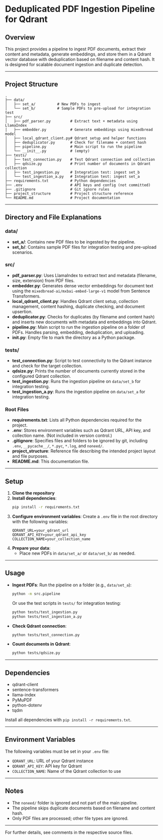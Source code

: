 # Deduplicated PDF Ingestion Pipeline for Qdrant

## Overview
This project provides a pipeline to ingest PDF documents, extract their content and metadata, generate embeddings, and store them in a Qdrant vector database with deduplication based on filename and content hash. It is designed for scalable document ingestion and duplicate detection.

---

## Project Structure

```
.
├── data/
│   ├── set_a/          # New PDFs to ingest
│   └── set_b/          # Sample PDFs to pre-upload for integration test
├── src/
│   ├── pdf_parser.py         # Extract text + metadata using LlamaIndex
│   ├── embedder.py           # Generate embeddings using mixedbread model
│   ├── local_qdrant_client.py# Qdrant setup and helper functions
│   ├── deduplicator.py       # Check for filename + content hash
│   ├── pipeline.py           # Main script to run the pipeline
│   └── __init__.py           # (empty)
├── tests/
│   ├── test_connection.py    # Test Qdrant connection and collection
│   ├── qdsize.py             # Print number of documents in Qdrant collection
│   ├── test_ingestion.py     # Integration test: ingest set_b
│   └── test_ingestion_a.py   # Integration test: ingest set_a
├── requirements.txt          # Python dependencies
├── .env                      # API keys and config (not committed)
├── .gitignore                # Git ignore rules
├── project_structure         # Project structure reference
└── README.md                 # Project documentation
```

---

## Directory and File Explanations

### data/
- **set_a/**: Contains new PDF files to be ingested by the pipeline.
- **set_b/**: Contains sample PDF files for integration testing and pre-upload scenarios.

### src/
- **pdf_parser.py**: Uses LlamaIndex to extract text and metadata (filename, size, extension) from PDF files.
- **embedder.py**: Generates dense vector embeddings for document text using the `mixedbread-ai/mxbai-embed-large-v1` model from Sentence Transformers.
- **local_qdrant_client.py**: Handles Qdrant client setup, collection management, content hashing, duplicate checking, and document upsertion.
- **deduplicator.py**: Checks for duplicates (by filename and content hash) and inserts new documents with metadata and embeddings into Qdrant.
- **pipeline.py**: Main script to run the ingestion pipeline on a folder of PDFs. Handles parsing, embedding, deduplication, and uploading.
- **__init__.py**: Empty file to mark the directory as a Python package.

### tests/
- **test_connection.py**: Script to test connectivity to the Qdrant instance and check for the target collection.
- **qdsize.py**: Prints the number of documents currently stored in the configured Qdrant collection.
- **test_ingestion.py**: Runs the ingestion pipeline on `data/set_b` for integration testing.
- **test_ingestion_a.py**: Runs the ingestion pipeline on `data/set_a` for integration testing.

### Root Files
- **requirements.txt**: Lists all Python dependencies required for the project.
- **.env**: Stores environment variables such as Qdrant URL, API key, and collection name. (Not included in version control.)
- **.gitignore**: Specifies files and folders to be ignored by git, including `.env`, `__pycache__/`, `*.pyc`, `*.log`, and `noneed/`.
- **project_structure**: Reference file describing the intended project layout and file purposes.
- **README.md**: This documentation file.

---

## Setup

1. **Clone the repository**
2. **Install dependencies**:
   ```bash
   pip install -r requirements.txt
   ```
3. **Configure environment variables**:
   Create a `.env` file in the root directory with the following variables:
   ```env
   QDRANT_URL=your_qdrant_url
   QDRANT_API_KEY=your_qdrant_api_key
   COLLECTION_NAME=your_collection_name
   ```
4. **Prepare your data**:
   - Place new PDFs in `data/set_a/` or `data/set_b/` as needed.

---

## Usage

- **Ingest PDFs**:
  Run the pipeline on a folder (e.g., `data/set_a`):
  ```bash
  python -m src.pipeline
  ```
  Or use the test scripts in `tests/` for integration testing:
  ```bash
  python tests/test_ingestion.py
  python tests/test_ingestion_a.py
  ```
- **Check Qdrant connection**:
  ```bash
  python tests/test_connection.py
  ```
- **Count documents in Qdrant**:
  ```bash
  python tests/qdsize.py
  ```

---

## Dependencies
- qdrant-client
- sentence-transformers
- llama-index
- PyMuPDF
- python-dotenv
- tqdm

Install all dependencies with `pip install -r requirements.txt`.

---

## Environment Variables
The following variables must be set in your `.env` file:
- `QDRANT_URL`: URL of your Qdrant instance
- `QDRANT_API_KEY`: API key for Qdrant
- `COLLECTION_NAME`: Name of the Qdrant collection to use

---

## Notes
- The `noneed/` folder is ignored and not part of the main pipeline.
- The pipeline skips duplicate documents based on filename and content hash.
- Only PDF files are processed; other file types are ignored.

---

For further details, see comments in the respective source files. 